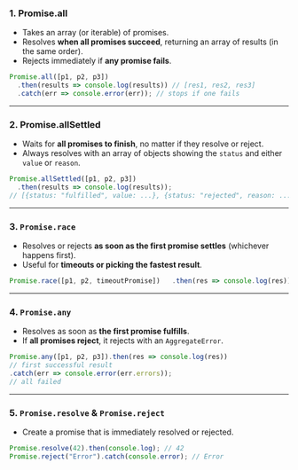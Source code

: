 ### 1. Promise.all
- Takes an array (or iterable) of promises.
- Resolves **when all promises succeed**, returning an array of results (in the same order).
- Rejects immediately if **any promise fails**.
```typescript title:promise.all.ts
Promise.all([p1, p2, p3])
  .then(results => console.log(results)) // [res1, res2, res3]
  .catch(err => console.error(err)); // stops if one fails
```
---

### 2. Promise.allSettled
- Waits for **all promises to finish**, no matter if they resolve or reject.
- Always resolves with an array of objects showing the `status` and either `value` or `reason`.
```typescript title:promise.allsettled.ts
Promise.allSettled([p1, p2, p3])
  .then(results => console.log(results));
// [{status: "fulfilled", value: ...}, {status: "rejected", reason: ...}, ...]
```
---

### 3. **`Promise.race`**
- Resolves or rejects **as soon as the first promise settles** (whichever happens first).
- Useful for **timeouts or picking the fastest result**.
```typescript title:inheritance.ts
Promise.race([p1, p2, timeoutPromise])   .then(res => console.log(res)) // first one to resolve   .catch(err => console.error(err)); // or first reject
```

---

### 4. **`Promise.any`**
- Resolves as soon as **the first promise fulfills**.
- If **all promises reject**, it rejects with an `AggregateError`.
```typescript title:inheritance.ts
Promise.any([p1, p2, p3]).then(res => console.log(res)) 
// first successful result   
.catch(err => console.error(err.errors)); 
// all failed
```

---

### 5. **`Promise.resolve` & `Promise.reject`**
- Create a promise that is immediately resolved or rejected.
    
```typescript title:inheritance.ts
Promise.resolve(42).then(console.log); // 42
Promise.reject("Error").catch(console.error); // Error
```
